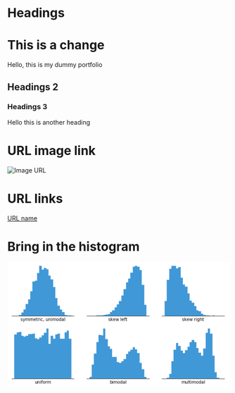 # Headings

# This is a change 
Hello, this is my dummy portfolio


## Headings 2

### Headings 3

Hello this is another heading

# URL image link

![Image URL](https://i0.wp.com/statisticsbyjim.com/wp-content/uploads/2020/07/TimeSeriesTrade.png?fit=576%2C384&ssl=1)

# URL links

[URL name](https://www.markdownguide.org/cheat-sheet/)

# Bring in the histogram

![Histogram](assets/images/histogram-example-2.png)



